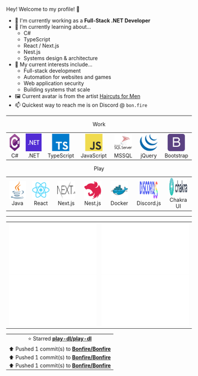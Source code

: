 Hey! Welcome to my profile! 👋
- 🏢 I'm currently working as a **Full-Stack .NET Developer**
- 🌱 I’m currently learning about...
  - C#
  - TypeScript
  - React / Next.js
  - Nest.js
  - Systems design & architecture
- 🧠 My current interests include...
  - Full-stack development
  - Automation for websites and games
  - Web application security
  - Building systems that scale
- 🖼️ Current avatar is from the artist [Haircuts for Men](https://haircutsformen.bandcamp.com/)
- 📫 Quickest way to reach me is on Discord @ `bon.fire`
---
<p align="center">Work</p>
<table align="center">
  <tbody>
    <tr>
      <td align="center" width="96">
        <img src="./img/csharp.svg" width="48" height="48" />
        <br>
        C#
      </td>
      <td align="center" width="96">
        <img src="./img/dotnet.svg" width="48" height="48" />
        <br>
        .NET
      </td>
      <td align="center" width="96">
        <img src="./img/typescript.svg" width="48" height="48" />
        <br>
        TypeScript
      </td>
      <td align="center" width="96">
        <img src="./img/javascript.svg" width="48" height="48" />
        <br>
        JavaScript
      </td>
      <td align="center" width="96">
        <img src="./img/mssql.svg" width="48" height="48" />
        <br>
        MSSQL
      </td>
      <td align="center" width="96">
        <img src="./img/jquery.svg" width="48" height="48" />
        <br>
        jQuery
      </td>
      <td align="center" width="96">
        <img src="./img/bootstrap.svg" width="48" height="48" />
        <br>
        Bootstrap
      </td>
    </tr> 
  </tbody>
</table>

<p align="center">Play</p>
<table align="center">
  <tbody>
    <tr>
      <td align="center" width="96">
        <img src="./img/java.svg" width="48" height="48" />
        <br>
        Java
      </td>
      <td align="center" width="96">
        <img src="./img/react.svg" width="48" height="48" />
        <br>
        React
      </td>
      <td align="center" width="96">
        <img src="./img/nextjs.svg" width="48" height="48" />
        <br>
        Next.js
      </td>
      <td align="center" width="96">
        <img src="./img/nestjs.svg" width="48" height="48" />
        <br>
        Nest.js
      </td>
      <td align="center" width="96">
        <img src="./img/docker.svg" width="48" height="48" />
        <br>
        Docker
      </td>
      <td align="center" width="96">
        <img src="./img/discordjs.svg" width="48" height="48" />
        <br>
        Discord.js
      </td>
      <td align="center" width="96">
      <img src="./img/chakraui.svg" width="48" height="48" />
      <br>
        Chakra UI
      </td>
    </tr>
  </tbody>
</table>

---
<table align="center">
  <tbody>
    <tr>
      <td align="center">
        <img src="https://raw.githubusercontent.com/Bonfire/github-stats/master/generated/overview.svg#gh-dark-mode-only"/>
        <img src="https://raw.githubusercontent.com/Bonfire/github-stats/master/generated/overview.svg#gh-light-mode-only"/>
      </td>
      <td align="center">
        <img src="https://raw.githubusercontent.com/Bonfire/github-stats/master/generated/languages.svg#gh-dark-mode-only"/>
        <img src="https://raw.githubusercontent.com/Bonfire/github-stats/master/generated/languages.svg#gh-light-mode-only"/>
      </td>
    </tr>
  </tbody>
</table>

<table align="center">
  <tbody>
  <!--RECENT_ACTIVITY:start-->
<tr><td align="center">⭐ Starred <a href="https://github.com/play-dl/play-dl"><b>play-dl/play-dl</b></a></td></tr>
<tr><td align="center">⬆️ Pushed 1 commit(s) to <a href="https://github.com/Bonfire/Bonfire"><b>Bonfire/Bonfire</b></a></td></tr>
<tr><td align="center">⬆️ Pushed 1 commit(s) to <a href="https://github.com/Bonfire/Bonfire"><b>Bonfire/Bonfire</b></a></td></tr>
<tr><td align="center">⬆️ Pushed 1 commit(s) to <a href="https://github.com/Bonfire/Bonfire"><b>Bonfire/Bonfire</b></a></td></tr>
  <!--RECENT_ACTIVITY:end-->
  </tbody>
</table>

<!-- Credits to @LostVirt for the README ideas and images -->

